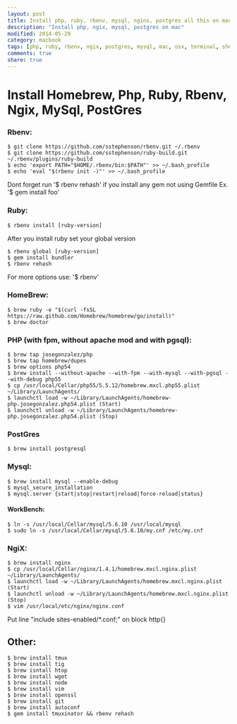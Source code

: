 ```yaml
---
layout: post
title: Install php, ruby, rbenv, mysql, nginx, postgres all this on mac
description: "Install php, ngix, mysql, postgres on mac"
modified: 2014-05-29
category: macbook
tags: [php, ruby, rbenv, ngix, postgres, mysql, mac, osx, terminal, shell]
comments: true
share: true
---
```


# Install Homebrew, Php, Ruby, Rbenv, Ngix, MySql, PostGres

### Rbenv:

    $ git clone https://github.com/sstephenson/rbenv.git ~/.rbenv
    $ git clone https://github.com/sstephenson/ruby-build.git ~/.rbenv/plugins/ruby-build
    $ echo 'export PATH="$HOME/.rbenv/bin:$PATH"' >> ~/.bash_profile
    $ echo 'eval "$(rbenv init -)"' >> ~/.bash_profile

Dont forget run '$ rbenv rehash' if you install any gem not using Gemfile Ex. '$ gem install foo'


### Ruby:

    $ rbenv install [ruby-version]

After you install ruby set your global version

    $ rbenv global [ruby-version]
    $ gem install bundler
    $ rbenv rehash

For more options use: '$ rbenv'


### HomeBrew:

    $ brew ruby -e "$(curl -fsSL https://raw.github.com/Homebrew/homebrew/go/install)"
    $ brew doctor


### PHP (with fpm, without apache mod and with pgsql):

    $ brew tap josegonzalez/php
    $ brew tap homebrew/dupes
    $ brew options php54
    $ brew install --without-apache --with-fpm --with-mysql --with-pgsql --with-debug php55
    $ cp /usr/local/Cellar/php55/5.5.12/homebrew.mxcl.php55.plist ~/Library/LaunchAgents/
    $ launchctl load -w ~/Library/LaunchAgents/homebrew-php.josegonzalez.php54.plist (Start)
    $ launchctl unload -w ~/Library/LaunchAgents/homebrew-php.josegonzalez.php54.plist (Stop)



### PostGres

    $ brew install postgresql


### Mysql:

    $ brew install mysql --enable-debug
    $ mysql_secure_installation
    $ mysql.server {start|stop|restart|reload|force-reload|status}

#### WorkBench:

    $ ln -s /usr/local/Cellar/mysql/5.6.10 /usr/local/mysql
    $ sudo ln -s /usr/local/Cellar/mysql/5.6.10/my.cnf /etc/my.cnf


### NgiX:

    $ brew install nginx
    $ cp /usr/local/Cellar/nginx/1.4.1/homebrew.mxcl.nginx.plist ~/Library/LaunchAgents/
    $ launchctl load -w ~/Library/LaunchAgents/homebrew.mxcl.nginx.plist (Start)
    $ launchctl unload -w ~/Library/LaunchAgents/homebrew.mxcl.nginx.plist (Stop)
    $ vim /usr/local/etc/nginx/nginx.conf

Put line "include sites-enabled/*.conf;" on block http{}


## Other:

    $ brew install tmux
    $ brew install tig
    $ brew isntall htop
    $ brew install wget
    $ brew install node
    $ brew install vim
    $ brew install openssl
    $ brew install git
    $ brew install autoconf
    $ gem install tmuxinator && rbenv rehash

